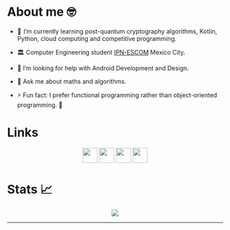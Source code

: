 

# About me 🤓

- 🧠  I’m currently learning post-quantum cryptography algorithms, Kotlin, Python, cloud computing and competitive programming.
- 🏛 Computer Engineering student [IPN-ESCOM](https://www.escom.ipn.mx/) Mexico City.
- 🤔 I’m looking for help with Android Development and Design.
- 💬 Ask me about maths and algorithms.


- ⚡ Fun fact: I prefer functional programming rather than object-oriented programming. 🤭



# Links
<p align="center">
<a href="#"><img src="https://img.shields.io/badge/portfolio-792DE4.svg?&style=for-the-badge&logo=react&logoColor=white" height=35 target="_blank" ></a>
<a href="https://www.linkedin.com/in/jose-acosta2002/"><img  src="https://img.shields.io/badge/linkedin-%230077B5.svg?&style=for-the-badge&logo=linkedin&logoColor=white" height=35 target="_blank" ></a>
<a href="https://instagram.com/joseclaverox.h?igshid=ZDdkNTZiNTM="><img src="https://img.shields.io/badge/instagram-%23E4405F.svg?&style=for-the-badge&logo=instagram&logoColor=white" height=35 target="_blank" ></a>
<a href="https://drive.google.com/file/d/1ouIjummerdwe2C_38b7cJIlu_sa5FNTU/view?usp=sharing"><img src="https://img.shields.io/badge/resume-F4B400.svg?&style=for-the-badge&logo=googledrive&logoColor=white" height=35 target="_blank" ></a>
</p>



# Stats 📈 

<p align="center">
<img src="https://github-readme-stats.vercel.app/api/top-langs/?username=Jose-Costa-M&layout=compact&langs_count=8"/> 
</p>


---

